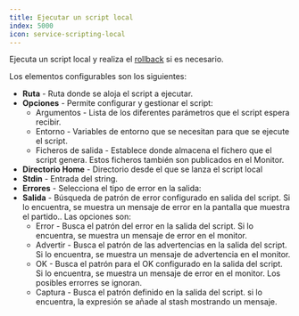```yaml
---
title: Ejecutar un script local
index: 5000
icon: service-scripting-local
---
```


Ejecuta un script local y realiza el [rollback](concepts/rollback) si es necesario.

Los elementos configurables son los siguientes:

- **Ruta** - Ruta donde se aloja el script a ejecutar.
- **Opciones** - Permite configurar y gestionar el script:
    - Argumentos - Lista de los diferentes parámetros que el script espera recibir.
    - Entorno - Variables de entorno que se necesitan para que se ejecute el script.
    - Ficheros de salida - Establece donde almacena el fichero que el script genera. Estos ficheros también son publicados en el Monitor.
- **Directorio Home** - Directorio desde el que se lanza el script local
- **Stdin** - Entrada del string.
- **Errores** - Selecciona el tipo de error en la salida:
- **Salida** - Búsqueda de patrón de error configurado en salida del script. Si lo encuentra, se muestra un mensaje de error en la pantalla que muestra el partido.. Las opciones son:
   - Error - Busca el patrón del error en la salida del script. Si lo encuentra, se muestra un mensaje de error en el monitor.
   - Advertir - Busca el patrón de las advertencias en la salida del script. Si lo encuentra, se muestra un mensaje de advertencia en el monitor.
   - OK - Busca el patrón para el OK configurado en la salida del script. Si lo encuentra, se muestra un mensaje de error en el monitor. Los posibles errorres se ignoran.
   - Captura - Busca el patrón definido en la salida del script. si lo encuentra, la expresión se añade al stash mostrando un mensaje.